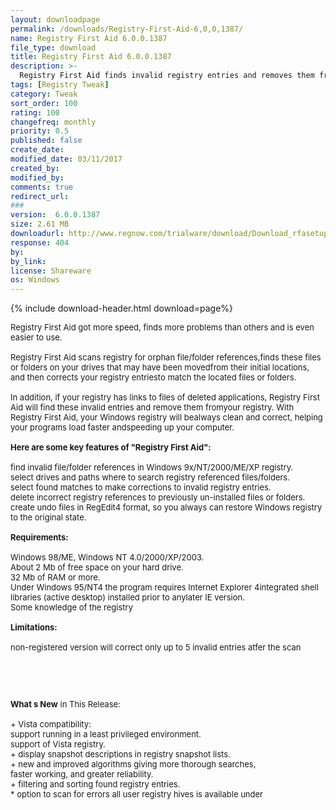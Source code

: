 ```yaml
---
layout: downloadpage
permalink: /downloads/Registry-First-Aid-6,0,0,1387/
name: Registry First Aid 6.0.0.1387
file_type: download
title: Registry First Aid 6.0.0.1387
description: >-
  Registry First Aid finds invalid registry entries and removes them from your system
tags: [Registry Tweak]
category: Tweak
sort_order: 100
rating: 100
changefreq: monthly
priority: 0.5
published: false
create_date: 
modified_date: 03/11/2017
created_by: 
modified_by: 
comments: true
redirect_url: 
### 
version:  6.0.0.1387
size: 2.61 MB
downloadurl: http://www.regnow.com/trialware/download/Download_rfasetup6.exe?item=9085 10&affiliate=22260
response: 404
by: 
by_link: 
license: Shareware
os: Windows
---
```


{% include download-header.html download=page%}

<p style="fix-download-text !important">
<p><font size="2"><p>Registry First Aid got more speed, finds more problems than others and is even easier to use.<br />
<br />
Registry First Aid scans registry for orphan file/folder references,finds these files or folders on your drives that may have been movedfrom their initial locations, and then corrects your registry entriesto match the located files or folders. <br />
<br />
In addition, if your registry has links to files of deleted applications, Registry First Aid will find these invalid entries and remove them fromyour registry. With Registry First Aid, your Windows registry will bealways clean and correct, helping your programs load faster andspeeding up your computer.<br />
<br />
<span><strong>Here are some key features of "Registry First Aid":</strong></span><br />
<br />
find invalid file/folder references in Windows 9x/NT/2000/ME/XP registry.<br />
select drives and paths where to search registry referenced files/folders.<br />
select found matches to make corrections to invalid registry entries.<br />
delete incorrect registry references to previously un-installed files or folders.<br />
create undo files in RegEdit4 format, so you always can restore Windows registry to the original state.<br />
<br />
<span><strong>Requirements:</strong></span><br />
<br />
Windows 98/ME, Windows NT 4.0/2000/XP/2003.<br />
About 2 Mb of free space on your hard drive.<br />
32 Mb of RAM or more.<br />
Under Windows 95/NT4 the program requires Internet Explorer 4integrated shell libraries (active desktop) installed prior to anylater IE version.<br />
Some knowledge of the registry<br />
<br />
<span><strong>Limitations:</strong></span><br />
<br />
non-registered version will correct only up to 5 invalid entries atfer the scan</p>
<!-- google_ad_section_end -->
<p>&#160;</p>
<div class="celltext_big"><br />
<br />
<strong>What s New</strong> in This Release:<br />
<br />
+ Vista compatibility:<br />
support running in a least privileged environment.<br />
support of Vista registry.<br />
+ display snapshot descriptions in registry snapshot lists.<br />
+ new and improved algorithms giving more thorough searches,<br />
faster working, and greater reliability.<br />
+ filtering and sorting found registry entries.<br />
* option to scan for errors all user registry hives is available under</div></p></p>
